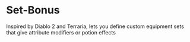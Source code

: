 # Set-Bonus
Inspired by Diablo 2 and Terraria, lets you define custom equipment sets that give attribute modifiers or potion effects
